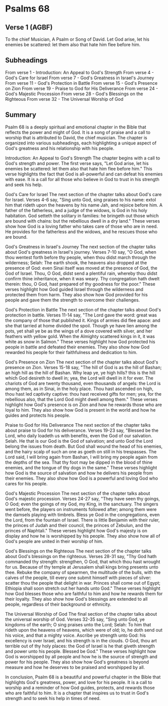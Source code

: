 # Psalms 68

## Verse 1 (AGBF)

To the chief Musician, A Psalm or Song of David. Let God arise, let his enemies be scattered: let them also that hate him flee before him.

## Subheadings

From verse 1 - Introduction: An Appeal to God's Strength
From verse 4 - God's Care for Israel
From verse 7 - God's Greatness in Israel's Journey
From verse 11 - God's Protection in Battle
From verse 15 - God's Presence on Zion
From verse 19 - Praise to God for His Deliverance
From verse 24 - God's Majestic Procession
From verse 28 - God's Blessings on the Righteous
From verse 32 - The Universal Worship of God

## Summary

Psalm 68 is a deeply spiritual and emotional chapter in the Bible that reflects the power and might of God. It is a song of praise and a call to worship that is attributed to David, the chief musician. The chapter is organized into various subheadings, each highlighting a unique aspect of God's greatness and his relationship with his people.

Introduction: An Appeal to God's Strength
The chapter begins with a call to God's strength and power. The first verse says, "Let God arise, let his enemies be scattered: let them also that hate him flee before him." This verse highlights the fact that God is all-powerful and can defeat his enemies with ease. It is a call for all those who believe in God to trust in his strength and seek his help.

God's Care for Israel
The next section of the chapter talks about God's care for Israel. Verses 4-6 say, "Sing unto God, sing praises to his name: extol him that rideth upon the heavens by his name Jah, and rejoice before him. A father of the fatherless, and a judge of the widows, is God in his holy habitation. God setteth the solitary in families: he bringeth out those which are bound with chains: but the rebellious dwell in a dry land." These verses show how God is a loving father who takes care of those who are in need. He provides for the fatherless and the widows, and he rescues those who are bound.

God's Greatness in Israel's Journey
The next section of the chapter talks about God's greatness in Israel's journey. Verses 7-10 say, "O God, when thou wentest forth before thy people, when thou didst march through the wilderness; Selah: The earth shook, the heavens also dropped at the presence of God: even Sinai itself was moved at the presence of God, the God of Israel. Thou, O God, didst send a plentiful rain, whereby thou didst confirm thine inheritance, when it was weary. Thy congregation hath dwelt therein: thou, O God, hast prepared of thy goodness for the poor." These verses highlight how God guided Israel through the wilderness and protected them from harm. They also show how God provided for his people and gave them the strength to overcome their challenges.

God's Protection in Battle
The next section of the chapter talks about God's protection in battle. Verses 11-14 say, "The Lord gave the word: great was the company of those that published it. Kings of armies did flee apace: and she that tarried at home divided the spoil. Though ye have lien among the pots, yet shall ye be as the wings of a dove covered with silver, and her feathers with yellow gold. When the Almighty scattered kings in it, it was white as snow in Salmon." These verses highlight how God protected his people in battle and defeated their enemies. They also show how God rewarded his people for their faithfulness and dedication to him.

God's Presence on Zion
The next section of the chapter talks about God's presence on Zion. Verses 15-18 say, "The hill of God is as the hill of Bashan; an high hill as the hill of Bashan. Why leap ye, ye high hills? this is the hill which God desireth to dwell in; yea, the Lord will dwell in it for ever. The chariots of God are twenty thousand, even thousands of angels: the Lord is among them, as in Sinai, in the holy place. Thou hast ascended on high, thou hast led captivity captive: thou hast received gifts for men; yea, for the rebellious also, that the Lord God might dwell among them." These verses highlight how God's presence is on Zion and how he rewards those who are loyal to him. They also show how God is present in the world and how he guides and protects his people.

Praise to God for His Deliverance
The next section of the chapter talks about praise to God for his deliverance. Verses 19-23 say, "Blessed be the Lord, who daily loadeth us with benefits, even the God of our salvation. Selah. He that is our God is the God of salvation; and unto God the Lord belong the issues from death. But God shall wound the head of his enemies, and the hairy scalp of such an one as goeth on still in his trespasses. The Lord said, I will bring again from Bashan, I will bring my people again from the depths of the sea. That thy foot may be dipped in the blood of thine enemies, and the tongue of thy dogs in the same." These verses highlight how God is the source of salvation and how he delivers his people from their enemies. They also show how God is a powerful and loving God who cares for his people.

God's Majestic Procession
The next section of the chapter talks about God's majestic procession. Verses 24-27 say, "They have seen thy goings, O God; even the goings of my God, my King, in the sanctuary. The singers went before, the players on instruments followed after; among them were the damsels playing with timbrels. Bless ye God in the congregations, even the Lord, from the fountain of Israel. There is little Benjamin with their ruler, the princes of Judah and their council, the princes of Zebulun, and the princes of Naphtali." These verses highlight how God's majesty is on display and how he is worshipped by his people. They also show how all of God's people are united in their worship of him.

God's Blessings on the Righteous
The next section of the chapter talks about God's blessings on the righteous. Verses 28-31 say, "Thy God hath commanded thy strength: strengthen, O God, that which thou hast wrought for us. Because of thy temple at Jerusalem shall kings bring presents unto thee. Rebuke the company of spearmen, the multitude of the bulls, with the calves of the people, till every one submit himself with pieces of silver: scatter thou the people that delight in war. Princes shall come out of Egypt; Ethiopia shall soon stretch out her hands unto God." These verses highlight how God blesses those who are faithful to him and how he rewards them for their loyalty. They also show how God's blessings are extended to all people, regardless of their background or ethnicity.

The Universal Worship of God
The final section of the chapter talks about the universal worship of God. Verses 32-35 say, "Sing unto God, ye kingdoms of the earth; O sing praises unto the Lord; Selah: To him that rideth upon the heavens of heavens, which were of old; lo, he doth send out his voice, and that a mighty voice. Ascribe ye strength unto God: his excellency is over Israel, and his strength is in the clouds. O God, thou art terrible out of thy holy places: the God of Israel is he that giveth strength and power unto his people. Blessed be God." These verses highlight how God is worshipped by all people and how he is the source of strength and power for his people. They also show how God's greatness is beyond measure and how he deserves to be praised and worshipped by all.

In conclusion, Psalm 68 is a beautiful and powerful chapter in the Bible that highlights God's greatness, power, and love for his people. It is a call to worship and a reminder of how God guides, protects, and rewards those who are faithful to him. It is a chapter that inspires us to trust in God's strength and to seek his help in times of need.